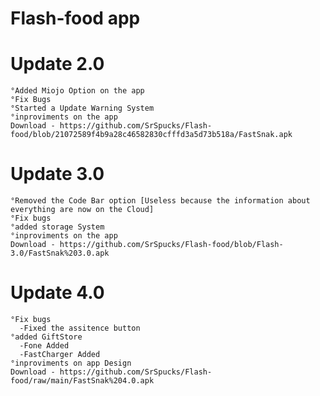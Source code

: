 # Flash-food app

  # Update 2.0
    °Added Miojo Option on the app
    °Fix Bugs
    °Started a Update Warning System
    °inproviments on the app
    Download - https://github.com/SrSpucks/Flash-food/blob/21072589f4b9a28c46582830cfffd3a5d73b518a/FastSnak.apk
    
  # Update 3.0
    °Removed the Code Bar option [Useless because the information about everything are now on the Cloud]
    °Fix bugs
    °added storage System
    °inproviments on the app
    Download - https://github.com/SrSpucks/Flash-food/blob/Flash-3.0/FastSnak%203.0.apk

  # Update 4.0
    °Fix bugs
      -Fixed the assitence button
    °added GiftStore
      -Fone Added
      -FastCharger Added
    °inproviments on app Design
    Download - https://github.com/SrSpucks/Flash-food/raw/main/FastSnak%204.0.apk
